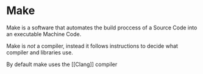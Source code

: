 # Make
Make is a software that automates the build proccess of a Source Code into an executable Machine Code.

Make is *not* a compiler, instead it follows instructions to decide what compiler and libraries use.

By default make uses the [[Clang]] compiler